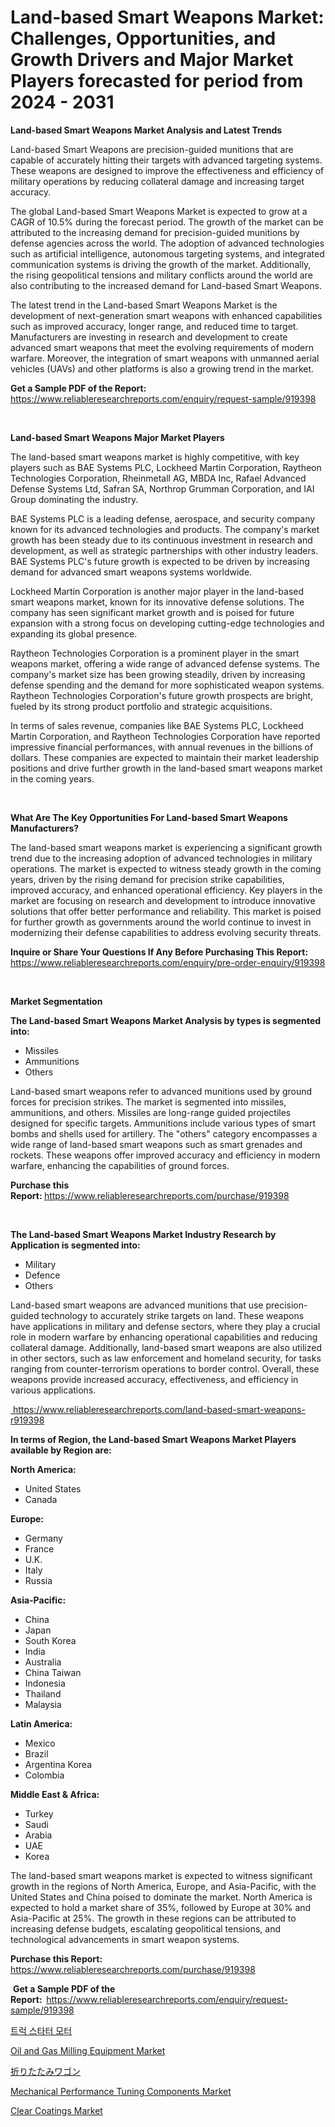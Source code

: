 <p><h1>Land-based Smart Weapons Market: Challenges, Opportunities, and Growth Drivers and Major Market Players forecasted for period from 2024 - 2031</h1></p><p><strong>Land-based Smart Weapons Market Analysis and Latest Trends</strong></p>
<p><p>Land-based Smart Weapons are precision-guided munitions that are capable of accurately hitting their targets with advanced targeting systems. These weapons are designed to improve the effectiveness and efficiency of military operations by reducing collateral damage and increasing target accuracy.</p><p>The global Land-based Smart Weapons Market is expected to grow at a CAGR of 10.5% during the forecast period. The growth of the market can be attributed to the increasing demand for precision-guided munitions by defense agencies across the world. The adoption of advanced technologies such as artificial intelligence, autonomous targeting systems, and integrated communication systems is driving the growth of the market. Additionally, the rising geopolitical tensions and military conflicts around the world are also contributing to the increased demand for Land-based Smart Weapons.</p><p>The latest trend in the Land-based Smart Weapons Market is the development of next-generation smart weapons with enhanced capabilities such as improved accuracy, longer range, and reduced time to target. Manufacturers are investing in research and development to create advanced smart weapons that meet the evolving requirements of modern warfare. Moreover, the integration of smart weapons with unmanned aerial vehicles (UAVs) and other platforms is also a growing trend in the market.</p></p>
<p><strong>Get a Sample PDF of the Report:&nbsp;</strong> <a href="https://www.reliableresearchreports.com/enquiry/request-sample/919398">https://www.reliableresearchreports.com/enquiry/request-sample/919398</a></p>
<p>&nbsp;</p>
<p><strong>Land-based Smart Weapons Major Market Players</strong></p>
<p><p>The land-based smart weapons market is highly competitive, with key players such as BAE Systems PLC, Lockheed Martin Corporation, Raytheon Technologies Corporation, Rheinmetall AG, MBDA Inc, Rafael Advanced Defense Systems Ltd, Safran SA, Northrop Grumman Corporation, and IAI Group dominating the industry. </p><p>BAE Systems PLC is a leading defense, aerospace, and security company known for its advanced technologies and products. The company's market growth has been steady due to its continuous investment in research and development, as well as strategic partnerships with other industry leaders. BAE Systems PLC's future growth is expected to be driven by increasing demand for advanced smart weapons systems worldwide.</p><p>Lockheed Martin Corporation is another major player in the land-based smart weapons market, known for its innovative defense solutions. The company has seen significant market growth and is poised for future expansion with a strong focus on developing cutting-edge technologies and expanding its global presence.</p><p>Raytheon Technologies Corporation is a prominent player in the smart weapons market, offering a wide range of advanced defense systems. The company's market size has been growing steadily, driven by increasing defense spending and the demand for more sophisticated weapon systems. Raytheon Technologies Corporation's future growth prospects are bright, fueled by its strong product portfolio and strategic acquisitions.</p><p>In terms of sales revenue, companies like BAE Systems PLC, Lockheed Martin Corporation, and Raytheon Technologies Corporation have reported impressive financial performances, with annual revenues in the billions of dollars. These companies are expected to maintain their market leadership positions and drive further growth in the land-based smart weapons market in the coming years.</p></p>
<p>&nbsp;</p>
<p><strong>What Are The Key Opportunities For Land-based Smart Weapons Manufacturers?</strong></p>
<p><p>The land-based smart weapons market is experiencing a significant growth trend due to the increasing adoption of advanced technologies in military operations. The market is expected to witness steady growth in the coming years, driven by the rising demand for precision strike capabilities, improved accuracy, and enhanced operational efficiency. Key players in the market are focusing on research and development to introduce innovative solutions that offer better performance and reliability. This market is poised for further growth as governments around the world continue to invest in modernizing their defense capabilities to address evolving security threats.</p></p>
<p><strong>Inquire or Share Your Questions If Any Before Purchasing This Report:</strong> <a href="https://www.reliableresearchreports.com/enquiry/pre-order-enquiry/919398">https://www.reliableresearchreports.com/enquiry/pre-order-enquiry/919398</a></p>
<p>&nbsp;</p>
<p><strong>Market Segmentation</strong></p>
<p><strong>The Land-based Smart Weapons Market Analysis by types is segmented into:</strong></p>
<p><ul><li>Missiles</li><li>Ammunitions</li><li>Others</li></ul></p>
<p><p>Land-based smart weapons refer to advanced munitions used by ground forces for precision strikes. The market is segmented into missiles, ammunitions, and others. Missiles are long-range guided projectiles designed for specific targets. Ammunitions include various types of smart bombs and shells used for artillery. The "others" category encompasses a wide range of land-based smart weapons such as smart grenades and rockets. These weapons offer improved accuracy and efficiency in modern warfare, enhancing the capabilities of ground forces.</p></p>
<p><strong>Purchase this Report:&nbsp;</strong><a href="https://www.reliableresearchreports.com/purchase/919398">https://www.reliableresearchreports.com/purchase/919398</a></p>
<p>&nbsp;</p>
<p><strong>The Land-based Smart Weapons Market Industry Research by Application is segmented into:</strong></p>
<p><ul><li>Military</li><li>Defence</li><li>Others</li></ul></p>
<p><p>Land-based smart weapons are advanced munitions that use precision-guided technology to accurately strike targets on land. These weapons have applications in military and defense sectors, where they play a crucial role in modern warfare by enhancing operational capabilities and reducing collateral damage. Additionally, land-based smart weapons are also utilized in other sectors, such as law enforcement and homeland security, for tasks ranging from counter-terrorism operations to border control. Overall, these weapons provide increased accuracy, effectiveness, and efficiency in various applications.</p></p>
<p><a href="https://www.reliableresearchreports.com/land-based-smart-weapons-r919398">&nbsp;https://www.reliableresearchreports.com/land-based-smart-weapons-r919398</a></p>
<p><strong>In terms of Region, the Land-based Smart Weapons Market Players available by Region are:</strong></p>
<p>
    <p> <strong> North America: </strong>
        <ul>
            <li>United States</li>
            <li>Canada</li>
        </ul>
        </p> 
    <p> <strong> Europe: </strong>
        <ul>
            <li>Germany</li>
            <li>France</li>
            <li>U.K.</li>
            <li>Italy</li>
            <li>Russia</li>
        </ul>
        </p> 
    <p> <strong> Asia-Pacific: </strong>
        <ul>
            <li>China</li>
            <li>Japan</li>
            <li>South Korea</li>
            <li>India</li>
            <li>Australia</li>
            <li>China Taiwan</li>
            <li>Indonesia</li>
            <li>Thailand</li>
            <li>Malaysia</li>
        </ul>
        </p> 
    <p> <strong> Latin America: </strong>
        <ul>
            <li>Mexico</li>
            <li>Brazil</li>
            <li>Argentina Korea</li>
            <li>Colombia</li>
        </ul>
        </p> 
    <p> <strong> Middle East & Africa: </strong>
        <ul>
            <li>Turkey</li>
            <li>Saudi</li>
            <li>Arabia</li>
            <li>UAE</li>
            <li>Korea</li>
        </ul>
    </p>
    </p>
<p><p>The land-based smart weapons market is expected to witness significant growth in the regions of North America, Europe, and Asia-Pacific, with the United States and China poised to dominate the market. North America is expected to hold a market share of 35%, followed by Europe at 30% and Asia-Pacific at 25%. The growth in these regions can be attributed to increasing defense budgets, escalating geopolitical tensions, and technological advancements in smart weapon systems.</p></p>
<p><strong>Purchase this Report: </strong><a href="https://www.reliableresearchreports.com/purchase/919398">https://www.reliableresearchreports.com/purchase/919398</a></p>
<p>&nbsp;<strong>Get a Sample PDF of the Report:&nbsp;&nbsp;</strong><a href="https://www.reliableresearchreports.com/enquiry/request-sample/919398">https://www.reliableresearchreports.com/enquiry/request-sample/919398</a></p>
<p><strong></strong></p>
<p><p><a href="https://github.com/PercyHagernes9778/Market-Research-Report-List-1/blob/main/492994035728.md">트럭 스타터 모터</a></p><p><a href="https://github.com/josesg55/Market-Research-Report-List-2/blob/main/oil-and-gas-milling-equipment-market.md">Oil and Gas Milling Equipment Market</a></p><p><a href="https://github.com/marbadji/Market-Research-Report-List-1/blob/main/720603239016.md">折りたたみワゴン</a></p><p><a href="https://github.com/indrystar/Market-Research-Report-List-3/blob/main/mechanical-performance-tuning-components-market.md">Mechanical Performance Tuning Components Market</a></p><p><a href="https://issuu.com/reportprime-2/docs/clear-coatings-market-size-2030.pptx">Clear Coatings Market</a></p></p>